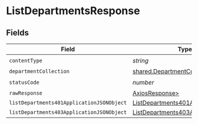 # ListDepartmentsResponse


## Fields

| Field                                                                                             | Type                                                                                              | Required                                                                                          | Description                                                                                       |
| ------------------------------------------------------------------------------------------------- | ------------------------------------------------------------------------------------------------- | ------------------------------------------------------------------------------------------------- | ------------------------------------------------------------------------------------------------- |
| `contentType`                                                                                     | *string*                                                                                          | :heavy_check_mark:                                                                                | N/A                                                                                               |
| `departmentCollection`                                                                            | [shared.DepartmentCollection](../../models/shared/departmentcollection.md)                        | :heavy_minus_sign:                                                                                | OK                                                                                                |
| `statusCode`                                                                                      | *number*                                                                                          | :heavy_check_mark:                                                                                | N/A                                                                                               |
| `rawResponse`                                                                                     | [AxiosResponse>](https://axios-http.com/docs/res_schema)                                          | :heavy_minus_sign:                                                                                | N/A                                                                                               |
| `listDepartments401ApplicationJSONObject`                                                         | [ListDepartments401ApplicationJSON](../../models/operations/listdepartments401applicationjson.md) | :heavy_minus_sign:                                                                                | Unauthenticated                                                                                   |
| `listDepartments403ApplicationJSONObject`                                                         | [ListDepartments403ApplicationJSON](../../models/operations/listdepartments403applicationjson.md) | :heavy_minus_sign:                                                                                | Forbidden                                                                                         |